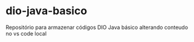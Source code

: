 # dio-java-basico
Repositório para armazenar códigos DIO Java básico
alterando conteudo no vs code local